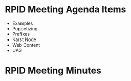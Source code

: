 # RPID Meeting Agenda Items

   * Examples
   * Puppetizing
   * Prefixes
   * Karst Node
   * Web Content
   * UAG
   
# RPID Meeting Minutes
